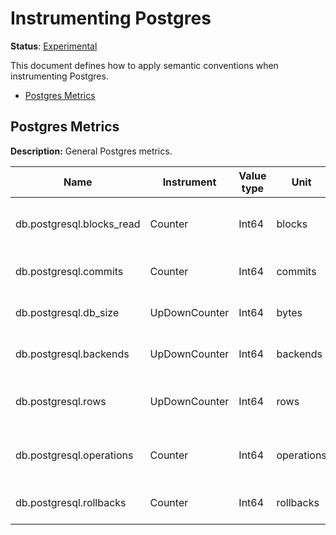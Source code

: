 # Instrumenting Postgres

**Status**: [Experimental](../../../document-status.md)

This document defines how to apply semantic conventions when instrumenting Postgres.

<!-- toc -->

- [Postgres Metrics](#postgres-metrics)

<!-- tocstop -->

## Postgres Metrics

**Description:** General Postgres metrics.

| Name                                        | Instrument    | Value type | Unit   | Unit ([UCUM](../README.md#instrument-units)) | Description    | Attribute Key | Attribute Values |
|---------------------------------------------| ------------- | ---------- | ------ | -------------------------------------------- | -------------- | ------------- | ---------------- |
| db.postgresql.blocks_read                   | Counter       | Int64      | blocks | `{blocks}`                                   | The number of blocks read. | | |
| db.postgresql.commits                       | Counter       | Int64      | commits      | `{commits}`                                        | The number of commits. | | |
| db.postgresql.db_size                       | UpDownCounter | Int64      | bytes  | `{by}`                                       | The database disk usage. | `state` | `in`, `out` |
| db.postgresql.backends                      | UpDownCounter | Int64      | backends      | `{backends}`                                        | The number of backends. | | |
| db.postgresql.rows                          | UpDownCounter | Int64      | rows   | `{rows}`                                     | The number of rows in the database.  | | |
| db.postgresql.operations                    | Counter       | Int64      | operations | `{operations}`                           | The number of db row operations.  | | |
| db.postgresql.rollbacks                     | Counter       | Int64      | rollbacks      | `{rollbacks}`                                        | The number of rollbacks. | | |